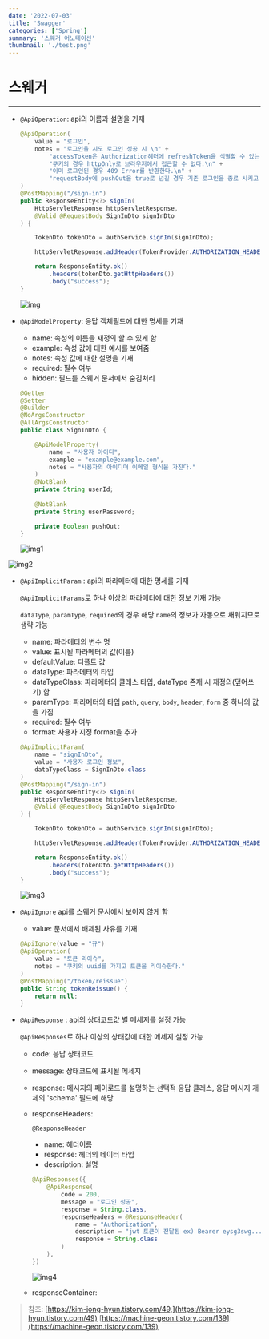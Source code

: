 ```yaml
---
date: '2022-07-03'
title: 'Swagger'
categories: ['Spring']
summary: '스웨거 어노테이션'
thumbnail: './test.png'
---
```



# 스웨거

---


- `@ApiOperation`: api의 이름과 설명을 기재
    
    ```java
    @ApiOperation(
        value = "로그인",
        notes = "로그인을 시도 로그인 성공 시 \n" +
            "accessToken은 Authorization헤더에 refreshToken을 식별할 수 있는 uuid는 refresh쿠키에 저장하여 응답한다.\n" +
            "쿠키의 경우 httpOnly로 브라우저에서 접근할 수 없다.\n" +
            "이미 로그인된 경우 409 Error를 반환한다.\n" +
            "requestBody에 pushOut을 true로 넘길 경우 기존 로그인을 종료 시키고 새로 로그인한다."
    )
    @PostMapping("/sign-in")
    public ResponseEntity<?> signIn(
        HttpServletResponse httpServletResponse,
        @Valid @RequestBody SignInDto signInDto
    ) {
    
        TokenDto tokenDto = authService.signIn(signInDto);
    
        httpServletResponse.addHeader(TokenProvider.AUTHORIZATION_HEADER_NAME,  TokenProvider.TOKEN_PREFIX + tokenDto.getTokenPair().getAccessToken());
    
        return ResponseEntity.ok()
            .headers(tokenDto.getHttpHeaders())
            .body("success");
    }
    ```

    ![img]({{site.url}}/assets/images/jmb/swagger/img.png)
    

- `@ApiModelProperty`: 응답 객체필드에 대한 명세를 기재
    - name: 속성의 이름을 재정의 할 수 있게 함
    - example: 속성 값에 대한 예시를 보여줌
    - notes: 속성 값에 대한 설명을 기재
    - required: 필수 여부
    - hidden: 필드를 스웨거 문서에서 숨김처리
    
    ```java
    @Getter
    @Setter
    @Builder
    @NoArgsConstructor
    @AllArgsConstructor
    public class SignInDto {
    
        @ApiModelProperty(
            name = "사용자 아이디",
            example = "example@example.com",
            notes = "사용자의 아이디며 이메일 형식을 가진다."
        )
        @NotBlank
        private String userId;
        
        @NotBlank
        private String userPassword;
    
        private Boolean pushOut;
    }
    ```

    ![img1]({{site.url}}/assets/images/jmb/swagger/img2.png)


![img2]({{site.url}}/assets/images/jmb/swagger/img2.png)

- `@ApiImplicitParam` : api의 파라메터에 대한 명세를 기재
    
    `@ApiImplicitParams`로 하나 이상의 파라메터에 대한 정보 기재 가능
    
    `dataType`, `paramType`, `required`의 경우 해당 `name`의 정보가 자동으로 채워지므로 생략 가능
    
    - name: 파라메터의 변수 명
    - value: 표시될 파라메터의 값(이름)
    - defaultValue: 디폴트 값
    - dataType: 파라메터의 타입
    - dataTypeClass: 파라메터의 클래스 타입, dataType 존재 시 재정의(덮어쓰기) 함
    - paramType: 파라메터의 타입 `path`, `query`, `body`, `header`, `form` 중 하나의 값을 가짐
    - required: 필수 여부
    - format: 사용자 지정 format을 추가
    
    ```java
    @ApiImplicitParam(
        name = "signInDto",
        value = "사용자 로그인 정보",
        dataTypeClass = SignInDto.class
    )
    @PostMapping("/sign-in")
    public ResponseEntity<?> signIn(
        HttpServletResponse httpServletResponse,
        @Valid @RequestBody SignInDto signInDto
    ) {
    
        TokenDto tokenDto = authService.signIn(signInDto);
    
        httpServletResponse.addHeader(TokenProvider.AUTHORIZATION_HEADER_NAME,  TokenProvider.TOKEN_PREFIX + tokenDto.getTokenPair().getAccessToken());
    
        return ResponseEntity.ok()
            .headers(tokenDto.getHttpHeaders())
            .body("success");
    }
    ```

    ![img3]({{site.url}}/assets/images/jmb/swagger/img3.png)
    

- `@ApiIgnore` api를 스웨거 문서에서 보이지 않게 함
    - value: 문서에서 배제된 사유를 기재
    
    ```java
    @ApiIgnore(value = "뀨")
    @ApiOperation(
        value = "토큰 리이슈",
        notes = "쿠키의 uuid를 가지고 토큰을 리이슈한다."
    )
    @PostMapping("/token/reissue")
    public String tokenReissue() {
        return null;
    }
    ```
    

- `@ApiResponse` : api의 상태코드값 별 메세지를 설정 가능
    
    `@ApiResponses`로 하나 이상의  상태값에 대한 메세지 설정 가능
    
    - code: 응답 상태코드
    - message: 상태코드에 표시될 메세지
    - response: 메시지의 페이로드를 설명하는 선택적 응답 클래스, 응답 메시지 개체의 'schema' 필드에 해당
    - responseHeaders:
        
        `@ResponseHeader` 
        
        - name: 헤더이름
        - response: 헤더의 데이터 타입
        - description: 설명
        
        ```java
        @ApiResponses({
            @ApiResponse(
                code = 200,
                message = "로그인 성공",
                response = String.class,
                responseHeaders = @ResponseHeader(
                    name = "Authorization",
                    description = "jwt 토큰이 전달됨 ex) Bearer eysg3swg...",
                    response = String.class
                )
            ),
        })
        ```
        ![img4]({{site.url}}/assets/images/jmb/swagger/img4.png)
        
    - responseContainer:


> 참조: [https://kim-jong-hyun.tistory.com/49,](https://kim-jong-hyun.tistory.com/49) [https://machine-geon.tistory.com/139](https://machine-geon.tistory.com/139)
